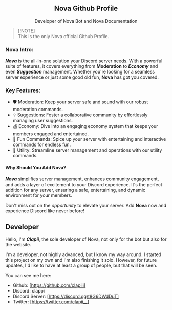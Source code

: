 <p align="center">
 <h2 align="center">Nova Github Profile</h2>
 <p align="center">Developer of Nova Bot and Nova Documentation</p>
</p>

> [!NOTE]\
> This is the only Nova official Github Profile.

### Nova Intro:

***Nova*** is the all-in-one solution your Discord server needs. With a powerful suite of features, it covers everything from **Moderation** to ***Economy*** and even ***Suggestion*** management. Whether you're looking for a seamless server experience or just some good old fun, **Nova** has got you covered. 

### Key Features:

*   🛡️ Moderation: Keep your server safe and sound with our robust moderation commands.
*   💡 Suggestions: Foster a collaborative community by effortlessly managing user suggestions.
*   💰 Economy: Dive into an engaging economy system that keeps your members engaged and entertained.
*   🎉 Fun Commands: Spice up your server with entertaining and interactive commands for endless fun.
*   🔧 Utility: Streamline server management and operations with our utility commands.


#### Why Should You Add Nova?

***Nova*** simplifies server management, enhances community engagement, and adds a layer of excitement to your Discord experience. It's the perfect addition for any server, ensuring a safe, entertaining, and dynamic environment for your members.

Don't miss out on the *opportunity* to elevate your server. Add **Nova** now and experience Discord like never before!

## Developer 

Hello, I'm ***Clapii***, the sole developer of Nova, not only for the bot but also for the website.

I'm a developer, not highly advanced, but I know my way around. I started this project on my own and I'm also finishing it solo. However, for future updates, I'd like to have at least a group of people, but that will be seen.

You can see me here:

* Github: [https://github.com/clapiii]
* Discord: clappi
* Discord Server: [https://discord.gg/t8G6DWdDuT]
* Twitter: [https://twitter.com/clapii__]
